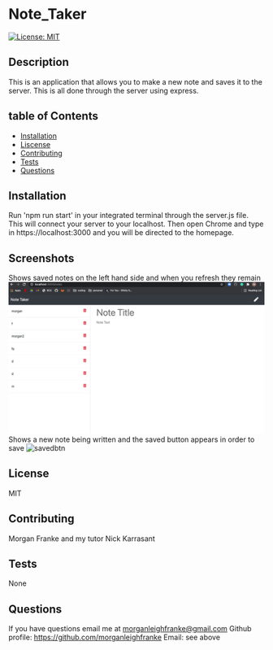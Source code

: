 

  # Note_Taker
  [![License: MIT](https://img.shields.io/badge/License-MIT-yellow.svg)](https://opensource.org/licenses/MIT)


  ## Description
  This is an application that allows you to make a new note and saves it to the server. This is all done through the server using express.

  ## table of Contents
  * [Installation](#installation)
  * [Liscense](#liscense)
  * [Contributing](#contributing)
  * [Tests](#tests)
  * [Questions](#questions)

  ## Installation
  Run 'npm run start' in your integrated terminal through the server.js file. This will connect your server to your localhost. Then open Chrome and type in https://localhost:3000 and you will be directed to the homepage.

  ## Screenshots
  Shows saved notes on the left hand side and when you refresh they remain
  ![saved](./assets/images/saved.png)
  Shows a new note being written and the saved button appears in order to save
  ![savedbtn](./assets/images/savedbtn.png)
  
  ## License
  MIT
 

  ## Contributing
  Morgan Franke and my tutor Nick Karrasant
  
  ## Tests
  None

  ## Questions
  If you have questions email me at morganleighfranke@gmail.com
  Github profile: https://github.com/morganleighfranke
  Email: see above
  